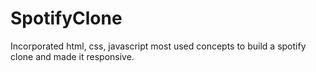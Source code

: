 # SpotifyClone
Incorporated html, css, javascript most used concepts to build a spotify clone and made it responsive.
